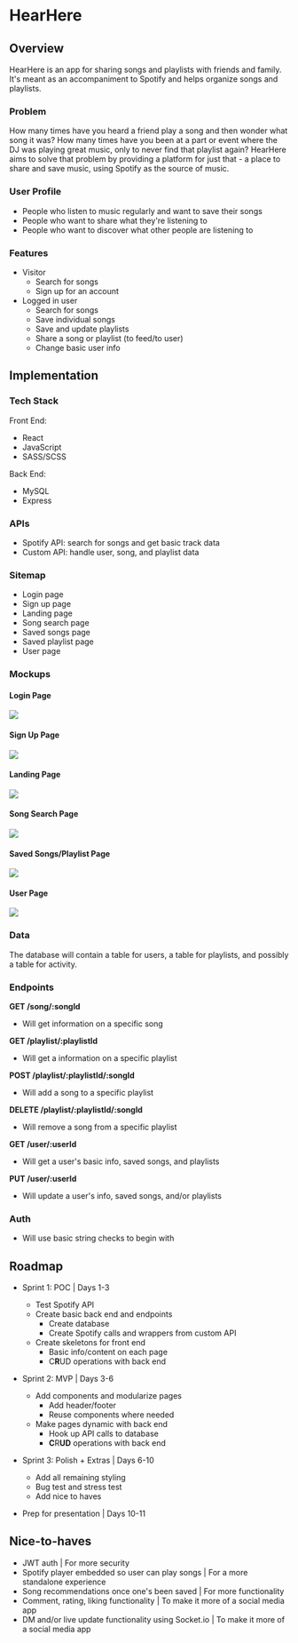 # HearHere

## Overview

HearHere is an app for sharing songs and playlists with friends and family. It's meant as an accompaniment to Spotify and helps organize songs and playlists.

### Problem

How many times have you heard a friend play a song and then wonder what song it was? How many times have you been at a part or event where the DJ was playing great music, only to never find that playlist again? HearHere aims to solve that problem by providing a platform for just that - a place to share and save music, using Spotify as the source of music.

### User Profile

- People who listen to music regularly and want to save their songs
- People who want to share what they're listening to
- People who want to discover what other people are listening to

### Features

- Visitor
    - Search for songs
    - Sign up for an account
- Logged in user
    - Search for songs
    - Save individual songs
    - Save and update playlists
    - Share a song or playlist (to feed/to user)
    - Change basic user info

## Implementation

### Tech Stack

Front End:
- React
- JavaScript
- SASS/SCSS

Back End:
- MySQL
- Express

### APIs

- Spotify API: search for songs and get basic track data
- Custom API: handle user, song, and playlist data

### Sitemap

- Login page
- Sign up page
- Landing page
- Song search page
- Saved songs page
- Saved playlist page
- User page

### Mockups

#### Login Page
![](/mockups/login.png)

#### Sign Up Page
![](/mockups/signup.png)

#### Landing Page
![](/mockups/landing.png)

#### Song Search Page
![](/mockups/search.png)

#### Saved Songs/Playlist Page
![](/mockups/saved.png)

#### User Page
![](/mockups/user.png)


### Data

The database will contain a table for users, a table for playlists, and possibly a table for activity.

### Endpoints

**GET /song/:songId**
- Will get information on a specific song

**GET /playlist/:playlistId**
- Will get a information on a specific playlist

**POST /playlist/:playlistId/:songId**
- Will add a song to a specific playlist

**DELETE /playlist/:playlistId/:songId**
- Will remove a song from a specific playlist

**GET /user/:userId**
- Will get a user's basic info, saved songs, and playlists

**PUT /user/:userId**
- Will update a user's info, saved songs, and/or playlists

### Auth

- Will use basic string checks to begin with

## Roadmap

- Sprint 1: POC | Days 1-3
    - Test Spotify API
    - Create basic back end and endpoints
        - Create database
        - Create Spotify calls and wrappers from custom API
    - Create skeletons for front end
        - Basic info/content on each page
        - C**R**UD operations with back end

- Sprint 2: MVP | Days 3-6
    - Add components and modularize pages
        - Add header/footer
        - Reuse components where needed
    - Make pages dynamic with back end
        - Hook up API calls to database
        - **C**R**UD** operations with back end

- Sprint 3: Polish + Extras | Days 6-10
    - Add all remaining styling
    - Bug test and stress test
    - Add nice to haves

- Prep for presentation | Days 10-11

## Nice-to-haves

- JWT auth | For more security
- Spotify player embedded so user can play songs | For a more standalone experience
- Song recommendations once one's been saved | For more functionality
- Comment, rating, liking functionality | To make it more of a social media app
- DM and/or live update functionality using Socket.io | To make it more of a social media app
